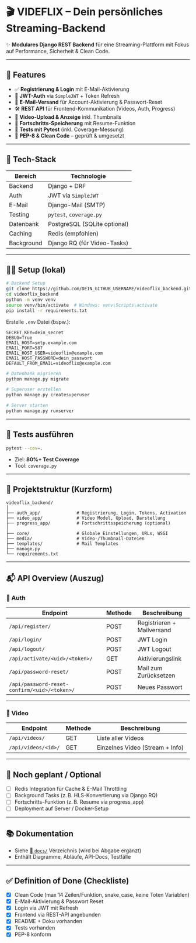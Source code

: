 # 🎬 VIDEFLIX – Dein persönliches Streaming-Backend

✨ **Modulares Django REST Backend** für eine Streaming-Plattform mit Fokus auf Performance, Sicherheit & Clean Code.

---

## 🚀 Features

- ✅ **Registrierung & Login** mit E-Mail-Aktivierung
- 🔐 **JWT-Auth** via `SimpleJWT` + Token Refresh
- 📧 **E-Mail-Versand** für Account-Aktivierung & Passwort-Reset
- 🛠️ **REST API** für Frontend-Kommunikation (Videos, Auth, Progress)
- 🎥 **Video-Upload & Anzeige** inkl. Thumbnails
- 🔁 **Fortschritts-Speicherung** mit Resume-Funktion
- 🧪 **Tests mit Pytest** (inkl. Coverage-Messung)
- 🧹 **PEP-8 & Clean Code** – geprüft & umgesetzt

---

## 🧰 Tech-Stack

| Bereich       | Technologie                    |
|---------------|--------------------------------|
| Backend       | Django + DRF                   |
| Auth          | JWT via `SimpleJWT`            |
| E-Mail        | Django-Mail (SMTP)             |
| Testing       | `pytest`, `coverage.py`        |
| Datenbank     | PostgreSQL (SQLite optional)   |
| Caching       | Redis (empfohlen)              |
| Background    | Django RQ (für Video-Tasks)    |

---

## 🧑‍💻 Setup (lokal)

```bash
# Backend Setup
git clone https://github.com/DEIN_GITHUB_USERNAME/videoflix_backend.git
cd videoflix_backend
python -m venv venv
source venv/bin/activate  # Windows: venv\Scripts\activate
pip install -r requirements.txt
```

Erstelle `.env` Datei (bspw.):
```env
SECRET_KEY=dein_secret
DEBUG=True
EMAIL_HOST=smtp.example.com
EMAIL_PORT=587
EMAIL_HOST_USER=videoflix@example.com
EMAIL_HOST_PASSWORD=dein_passwort
DEFAULT_FROM_EMAIL=videoflix@example.com
```

```bash
# Datenbank migrieren
python manage.py migrate

# Superuser erstellen
python manage.py createsuperuser

# Server starten
python manage.py runserver
```

---

## 🧪 Tests ausführen

```bash
pytest --cov=.
```

- Ziel: **80%+ Test Coverage**
- Tool: `coverage.py`

---

## 📂 Projektstruktur (Kurzform)

```
videoflix_backend/
│
├── auth_app/              # Registrierung, Login, Tokens, Activation
├── video_app/             # Video Model, Upload, Darstellung
├── progress_app/          # Fortschrittsspeicherung (optional)
│
├── core/                  # Globale Einstellungen, URLs, WSGI
├── media/                 # Video-/Thumbnail-Dateien
├── templates/             # Mail Templates
├── manage.py
└── requirements.txt
```

---

## 📬 API Overview (Auszug)

### 🔑 Auth

| Endpoint                      | Methode       | Beschreibung                        |
|-------------------------------|---------------|-------------------------------------|
| `/api/register/`              | POST          | Registrieren + Mailversand          |
| `/api/login/`                 | POST          | JWT Login                           |
| `/api/logout/`                | POST          | JWT Logout                          |
| `/api/activate/<uid>/<token>/`| GET           | Aktivierungslink                    |
| `/api/password-reset/`        | POST          | Mail zum Zurücksetzen               |
| `/api/password-reset-confirm/<uid>/<token>/`  | POST | Neues Passwort               |

---

### 🎥 Video

| Endpoint                 | Methode | Beschreibung         |
|-------------------------|---------|----------------------|
| `/api/videos/`          | GET     | Liste aller Videos   |
| `/api/videos/<id>/`     | GET     | Einzelnes Video (Stream + Info) |

---

## 📄 Noch geplant / Optional

- [ ] Redis Integration für Cache & E-Mail Throttling
- [ ] Background Tasks (z. B. HLS-Konvertierung via Django RQ)
- [ ] Fortschritts-Funktion (z. B. Resume via progress_app)
- [ ] Deployment auf Server / Docker-Setup

---

## 📚 Dokumentation

- Siehe [📁 `docs/`](./docs/) Verzeichnis (wird bei Abgabe ergänzt)
- Enthält Diagramme, Abläufe, API-Docs, Testfälle

---

## ✅ Definition of Done (Checkliste)

- [x] Clean Code (max 14 Zeilen/Funktion, snake_case, keine Toten Variablen)
- [x] E-Mail-Aktivierung & Passwort Reset
- [x] Login via JWT mit Refresh
- [x] Frontend via REST-API angebunden
- [x] README + Doku vorhanden
- [x] Tests vorhanden
- [x] PEP-8 konform